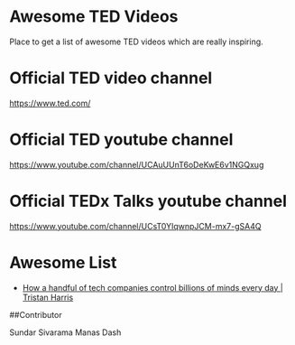 # Awesome TED Videos
Place to get a list of awesome TED videos which are really inspiring.


# Official TED video channel

https://www.ted.com/

# Official TED youtube channel

https://www.youtube.com/channel/UCAuUUnT6oDeKwE6v1NGQxug

# Official TEDx Talks youtube channel

https://www.youtube.com/channel/UCsT0YIqwnpJCM-mx7-gSA4Q


# Awesome List


* [How a handful of tech companies control billions of minds every day | Tristan Harris](https://youtu.be/C74amJRp730)




##Contributor

Sundar Sivarama
Manas Dash
